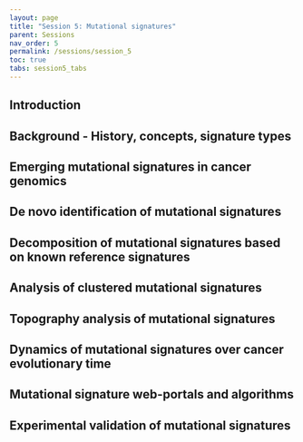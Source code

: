 ```yaml
---
layout: page
title: "Session 5: Mutational signatures"
parent: Sessions
nav_order: 5
permalink: /sessions/session_5
toc: true
tabs: session5_tabs
---
```

## Introduction
## Background - History, concepts, signature types
## Emerging mutational signatures in cancer genomics
## De novo identification of mutational signatures
## Decomposition of mutational signatures based on known reference signatures
## Analysis of clustered mutational signatures
## Topography analysis of mutational signatures
## Dynamics of mutational signatures over cancer evolutionary time
## Mutational signature web-portals and algorithms
## Experimental validation of mutational signatures